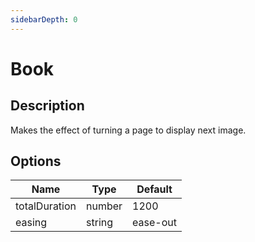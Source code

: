 ```yaml
---
sidebarDepth: 0
---
```


# Book

## Description

Makes the effect of turning a page to display next image.

## Options

| Name | Type | Default |
|------|------|---------|
| totalDuration | number | 1200 |
| easing | string | ease-out |
